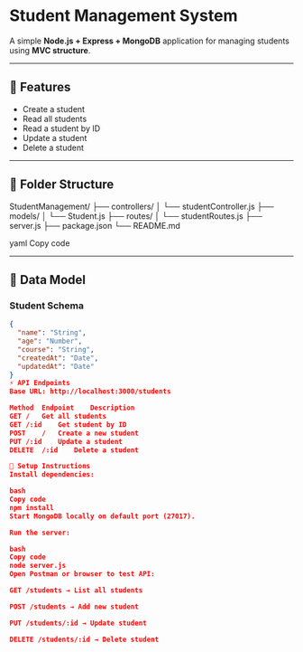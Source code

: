 # Student Management System

A simple **Node.js + Express + MongoDB** application for managing students using **MVC structure**.

---

## 🧾 Features

- Create a student
- Read all students
- Read a student by ID
- Update a student
- Delete a student

---

## 📁 Folder Structure

StudentManagement/
├── controllers/
│ └── studentController.js
├── models/
│ └── Student.js
├── routes/
│ └── studentRoutes.js
├── server.js
├── package.json
└── README.md

yaml
Copy code

---

## 🧩 Data Model

### Student Schema

```json
{
  "name": "String",
  "age": "Number",
  "course": "String",
  "createdAt": "Date",
  "updatedAt": "Date"
}
⚡ API Endpoints
Base URL: http://localhost:3000/students

Method	Endpoint	Description
GET	/	Get all students
GET	/:id	Get student by ID
POST	/	Create a new student
PUT	/:id	Update a student
DELETE	/:id	Delete a student

🚀 Setup Instructions
Install dependencies:

bash
Copy code
npm install
Start MongoDB locally on default port (27017).

Run the server:

bash
Copy code
node server.js
Open Postman or browser to test API:

GET /students → List all students

POST /students → Add new student

PUT /students/:id → Update student

DELETE /students/:id → Delete student

